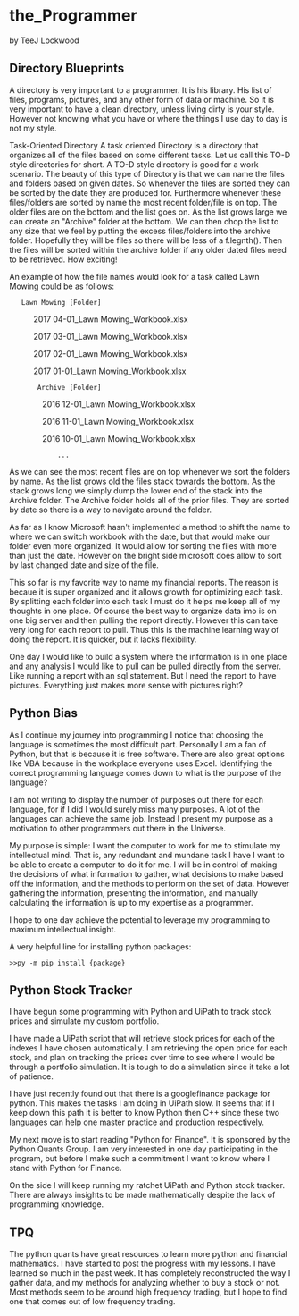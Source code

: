 # the_Programmer
by TeeJ Lockwood

## Directory Blueprints

A directory is very important to a programmer. It is his library. His list of files, programs, pictures, and any other form of data or machine. So it is very important to have a clean directory, unless living dirty is your style. However not knowing what you have or where the things I use day to day is not my style.

Task-Oriented Directory
    A task oriented Directory is a directory that organizes all of the files based on some different tasks. Let us call this TO-D style directories for short. A TO-D style directory is good for a work scenario. The beauty of this type of Directory is that we can name the files and folders based on given dates. So whenever the files are sorted they can be sorted by the date they are produced for. Furthermore whenever these files/folders are sorted by name the most recent folder/file is on top. The older files are on the bottom and the list goes on. As the list grows large we can create an "Archive" folder at the bottom. We can then chop the list to any size that we feel by putting the excess files/folders into the archive folder. Hopefully they will be files so there will be less of a f.legnth(). Then the files will be sorted within the archive folder if any older dated files need to be retrieved. How exciting!
     
   An example of how the file names would look for a task called Lawn Mowing could be as follows:
     
       Lawn Mowing [Folder]
        
           
            
            2017 04-01_Lawn Mowing_Workbook.xlsx
            
            2017 03-01_Lawn Mowing_Workbook.xlsx
            
            2017 02-01_Lawn Mowing_Workbook.xlsx
            
            2017 01-01_Lawn Mowing_Workbook.xlsx
            
            
           Archive [Folder]
            
                2016 12-01_Lawn Mowing_Workbook.xlsx
                
                2016 11-01_Lawn Mowing_Workbook.xlsx
                
                2016 10-01_Lawn Mowing_Workbook.xlsx
                
                ...
                
                
As we can see the most recent files are on top whenever we sort the folders by name. As the list grows old the files stack towards the bottom. As the stack grows long we simply dump the lower end of the stack into the Archive folder. The Archive folder holds all of the prior files. They are sorted by date so there is a way to navigate around the folder.
    
As far as I know Microsoft hasn't implemented a method to shift the name to where we can switch workbook with the date, but that would make our folder even more organized. It would allow for sorting the files with more than just the date. However on the bright side microsoft does allow to sort by last changed date and size of the file.
    
This so far is my favorite way to name my financial reports. The reason is becaue it is super organized and it allows growth for optimizing each task. By splitting each folder into each task I must do it helps me keep all of my thoughts in one place. Of course the best way to organize data imo is on one big server and then pulling the report directly. However this can take very long for each report to pull. Thus this is the machine learning way of doing the report. It is quicker, but it lacks flexibility.
    
One day I would like to build a system where the information is in one place and any analysis I would like to pull can be pulled directly from the server. Like running a report with an sql statement. But I need the report to have pictures. Everything just makes more sense with pictures right?

## Python Bias

As I continue my journey into programming I notice that choosing the language is sometimes the most difficult part. Personally I am a fan of Python, but that is because it is free software. There are also great options like VBA because in the workplace everyone uses Excel. Identifying the correct programming language comes down to what is the purpose of the language? 

I am not writing to display the number of purposes out there for each language, for if I did I would surely miss many purposes. A lot of the languages can achieve the same job. Instead I present my purpose as a motivation to other programmers out there in the Universe. 

My purpose is simple: I want the computer to work for me to stimulate my intellectual mind. That is, any redundant and mundane task I have I want to be able to create a computer to do it for me. I will be in control of making the decisions of what information to gather, what decisions to make based off the information, and the methods to perform on the set of data. However gathering the information, presenting the information, and manually calculating the information is up to my expertise as a programmer.

I hope to one day achieve the potential to leverage my programming to maximum intellectual insight.

A very helpful line for installing python packages:

    >>py -m pip install {package}

## Python Stock Tracker

I have begun some programming with Python and UiPath to track stock prices and simulate my custom portfolio.

I have made a UiPath script that will retrieve stock prices for each of the indexes I have chosen automatically. I am retrieving the open price for each stock, and plan on tracking the prices over time to see where I would be through a portfolio simulation. It is tough to do a simulation since it take a lot of patience.

I have just recently found out that there is a googlefinance package for python. This makes the tasks I am doing in UiPath slow. It seems that if I keep down this path it is better to know Python then C++ since these two languages can help one master practice and production respectively.

My next move is to start reading "Python for Finance". It is sponsored by the Python Quants Group. I am very interested in one day participating in the program, but before I make such a commitment I want to know where I stand with Python for Finance.

On the side I will keep running my ratchet UiPath and Python stock tracker. There are always insights to be made mathematically despite the lack of programming knowledge.

## TPQ

The python quants have great resources to learn more python and financial mathematics. I have started to post the progress with my lessons. I have learned so much in the past week. It has completely reconstructed the way I gather data, and my methods for analyzing whether to buy a stock or not. Most methods seem to be around high frequency trading, but I hope to find one that comes out of low frequency trading.
